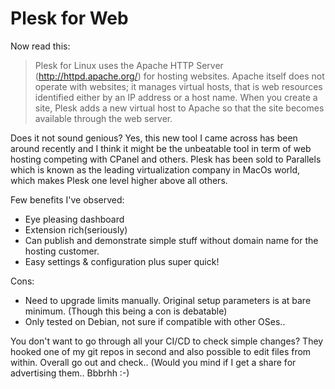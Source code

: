 # Plesk for Web

Now read this: 

> Plesk for Linux uses the Apache HTTP Server (http://httpd.apache.org/) for hosting websites. Apache itself does not operate with websites; it manages virtual hosts, that is web resources identified either by an IP address or a host name. When you create a site, Plesk adds a new virtual host to Apache so that the site becomes available through the web server.

Does it not sound genious? Yes, this new tool I came across has been around recently and I think it might be  the unbeatable tool in term of web hosting competing with CPanel and others. Plesk has been sold to Parallels which is known as the leading virtualization company in MacOs world, which makes Plesk one level higher above all others. 

Few benefits I've observed: 

- Eye pleasing dashboard
- Extension rich(seriously)
- Can publish and demonstrate simple stuff without domain name for the hosting customer.
- Easy settings & configuration plus super quick! 


Cons: 

- Need to upgrade limits manually. Original setup parameters is at bare minimum. (Though this being a con is debatable)
- Only tested on Debian, not sure if compatible with other OSes..


You don't want to go through all your CI/CD to check simple changes? They hooked one of my git repos in second and also possible to edit files from within. Overall go out and check.. (Would you mind if I get a share for advertising them.. Bbbrhh :-) 